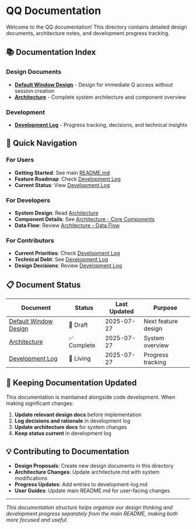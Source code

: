 # QQ Documentation

Welcome to the QQ documentation! This directory contains detailed design documents, architecture notes, and development progress tracking.

## 📚 Documentation Index

### **Design Documents**
- **[Default Window Design](default-window-design.md)** - Design for immediate Q access without session creation
- **[Architecture](architecture.md)** - Complete system architecture and component overview

### **Development**
- **[Development Log](development-log.md)** - Progress tracking, decisions, and technical insights

## 🚀 Quick Navigation

### **For Users**
- **Getting Started**: See main [README.md](../README.md)
- **Feature Roadmap**: Check [Development Log](development-log.md#future-roadmap)
- **Current Status**: View [Development Log](development-log.md#current-status)

### **For Developers**
- **System Design**: Read [Architecture](architecture.md)
- **Component Details**: See [Architecture - Core Components](architecture.md#core-components)
- **Data Flow**: Review [Architecture - Data Flow](architecture.md#data-flow)

### **For Contributors**
- **Current Priorities**: Check [Development Log](development-log.md#planned-features)
- **Technical Debt**: See [Development Log](development-log.md#technical-debt--improvements)
- **Design Decisions**: Review [Development Log](development-log.md#design-decisions-log)

## 📋 Document Status

| Document | Status | Last Updated | Purpose |
|----------|--------|--------------|---------|
| [Default Window Design](default-window-design.md) | 🚧 Draft | 2025-07-27 | Next feature design |
| [Architecture](architecture.md) | ✅ Complete | 2025-07-27 | System overview |
| [Development Log](development-log.md) | 🔄 Living | 2025-07-27 | Progress tracking |

## 🔄 Keeping Documentation Updated

This documentation is maintained alongside code development. When making significant changes:

1. **Update relevant design docs** before implementation
2. **Log decisions and rationale** in development log
3. **Update architecture docs** for system changes
4. **Keep status current** in development log

## 💡 Contributing to Documentation

- **Design Proposals**: Create new design documents in this directory
- **Architecture Changes**: Update architecture.md with system modifications
- **Progress Updates**: Add entries to development-log.md
- **User Guides**: Update main README.md for user-facing changes

---

*This documentation structure helps organize our design thinking and development progress separately from the main README, making both more focused and useful.*

